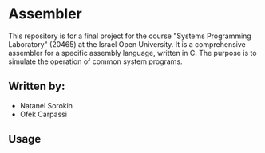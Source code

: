 # Assembler
This repository is for a final project for the course "Systems Programming Laboratory" (20465) at the Israel Open University. 
It is a comprehensive assembler for a specific assembly language, written in C.
The purpose is to simulate the operation of common system programs.

## Written by:
- Natanel Sorokin
- Ofek Carpassi

## Usage